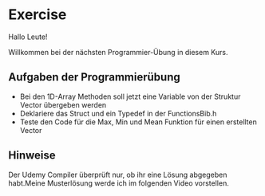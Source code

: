 # Exercise

Hallo Leute!

Willkommen bei der nächsten Programmier-Übung in diesem Kurs.

## Aufgaben der Programmierübung

- Bei den 1D-Array Methoden soll jetzt eine Variable von der Struktur Vector übergeben werden
- Deklariere das Struct und ein Typedef in der FunctionsBib.h
- Teste den Code für die Max, Min und Mean Funktion für einen erstellten Vector

## Hinweise

Der Udemy Compiler überprüft nur, ob ihr eine Lösung abgegeben habt.Meine Musterlösung werde ich im folgenden Video vorstellen.

